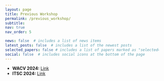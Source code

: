 ```yaml
---
layout: page
title: Previous Workshop
permalink: /previous_workshop/
subtitle:
nav: true
nav_order: 5

news: false  # includes a list of news items
latest_posts: false  # includes a list of the newest posts
selected_papers: false # includes a list of papers marked as "selected={true}"
social: false  # includes social icons at the bottom of the page
---
```


- **WACV 2024:** [Link](/WACV_2024/)
- **ITSC 2024:** [Link](/ITSC_2024/)